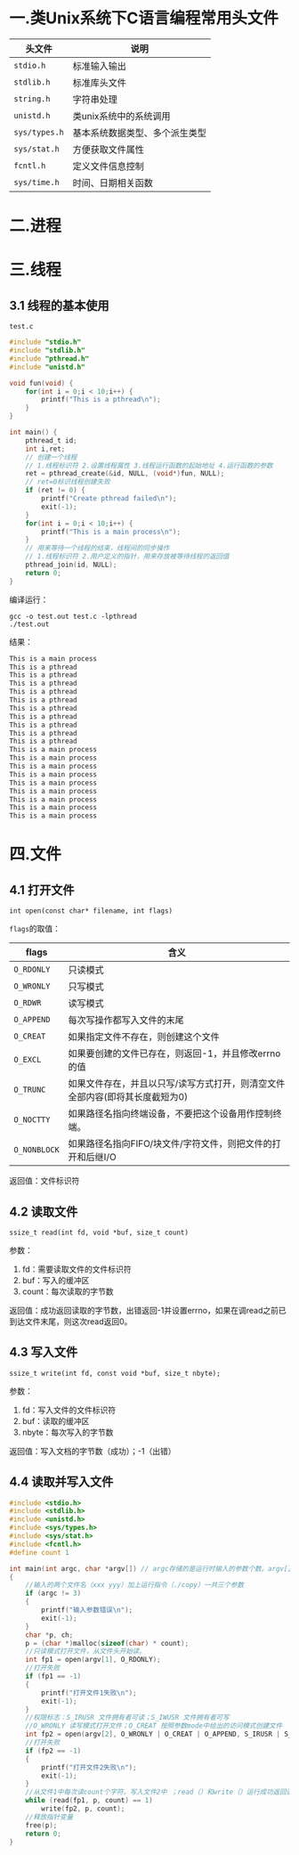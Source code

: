 # 一.类Unix系统下C语言编程常用头文件

| 头文件        | 说明                           |
| ------------- | ------------------------------ |
| `stdio.h`     | 标准输入输出                   |
| `stdlib.h`    | 标准库头文件                   |
| `string.h`    | 字符串处理                     |
| `unistd.h`    | 类unix系统中的系统调用         |
| `sys/types.h` | 基本系统数据类型、多个派生类型 |
| `sys/stat.h`  | 方便获取文件属性               |
| `fcntl.h`     | 定义文件信息控制               |
| `sys/time.h`  | 时间、日期相关函数             |

# 二.进程

# 三.线程

## 3.1 线程的基本使用

`test.c`

```c
#include "stdio.h"
#include "stdlib.h"
#include "pthread.h"
#include "unistd.h"

void fun(void) {
	for(int i = 0;i < 10;i++) {
		printf("This is a pthread\n");
	}
}

int main() {
	pthread_t id;
	int i,ret;
	// 创建一个线程
	// 1.线程标识符 2.设置线程属性 3.线程运行函数的起始地址 4.运行函数的参数
	ret = pthread_create(&id, NULL, (void*)fun, NULL);
	// ret=0标识线程创建失败
	if (ret != 0) {
		printf("Create pthread failed\n");
		exit(-1);
	}
	for(int i = 0;i < 10;i++) {
		printf("This is a main process\n");
	}
	// 用来等待一个线程的结束，线程间的同步操作
	// 1.线程标识符 2.用户定义的指针，用来存放被等待线程的返回值
	pthread_join(id, NULL);
	return 0;
}
```

编译运行：

```shell
gcc -o test.out test.c -lpthread
./test.out
```

结果：

```c
This is a main process
This is a pthread
This is a pthread
This is a pthread
This is a pthread
This is a pthread
This is a pthread
This is a pthread
This is a pthread
This is a pthread
This is a pthread
This is a main process
This is a main process
This is a main process
This is a main process
This is a main process
This is a main process
This is a main process
This is a main process
This is a main process
```

# 四.文件

## 4.1 打开文件

`int open(const char* filename, int flags)`

`flags`的取值：

| flags        | 含义                                                         |
| ------------ | ------------------------------------------------------------ |
| `O_RDONLY`   | 只读模式                                                     |
| `O_WRONLY`   | 只写模式                                                     |
| `O_RDWR`     | 读写模式                                                     |
| `O_APPEND`   | 每次写操作都写入文件的末尾                                   |
| `O_CREAT`    | 如果指定文件不存在，则创建这个文件                           |
| `O_EXCL`     | 如果要创建的文件已存在，则返回-1，并且修改errno的值          |
| `O_TRUNC`    | 如果文件存在，并且以只写/读写方式打开，则清空文件全部内容(即将其长度截短为0) |
| `O_NOCTTY`   | 如果路径名指向终端设备，不要把这个设备用作控制终端。         |
| `O_NONBLOCK` | 如果路径名指向FIFO/块文件/字符文件，则把文件的打开和后继I/O  |

返回值：文件标识符

## 4.2 读取文件

`ssize_t read(int fd, void *buf, size_t count)`

参数：

1. fd：需要读取文件的文件标识符
2. buf：写入的缓冲区
3. count：每次读取的字节数

返回值：成功返回读取的字节数，出错返回-1并设置errno，如果在调read之前已到达文件末尾，则这次read返回0。

## 4.3 写入文件

`ssize_t write(int fd, const void *buf, size_t nbyte);`

参数：

1. fd：写入文件的文件标识符
2. buf：读取的缓冲区
3. nbyte：每次写入的字节数

返回值：写入文档的字节数（成功）；-1（出错）

## 4.4 读取并写入文件

```c
#include <stdio.h>
#include <stdlib.h>
#include <unistd.h>
#include <sys/types.h>
#include <sys/stat.h>
#include <fcntl.h>
#define count 1

int main(int argc, char *argv[]) // argc存储的是运行时输入的参数个数。argv[]存储输入字符串（其中argv[0]存储"./copy")
{
	//输入的两个文件名（xxx yyy）加上运行指令（./copy）一共三个参数
	if (argc != 3)
	{
		printf("输入参数错误\n");
		exit(-1);
	}
	char *p, ch;
	p = (char *)malloc(sizeof(char) * count);
	//只读模式打开文件，从文件头开始读。
	int fp1 = open(argv[1], O_RDONLY);
	//打开失败
	if (fp1 == -1)
	{
		printf("打开文件1失败\n");
		exit(-1);
	}
	//权限标志：S_IRUSR 文件拥有者可读；S_IWUSR 文件拥有者可写
	//O_WRONLY 读写模式打开文件；O_CREAT 按照参数mode中给出的访问模式创建文件
	int fp2 = open(argv[2], O_WRONLY | O_CREAT | O_APPEND, S_IRUSR | S_IWUSR);
	//打开失败
	if (fp2 == -1)
	{
		printf("打开文件2失败\n");
		exit(-1);
	}
	//从文件1中每次读count个字符，写入文件2中 ；read（）和write（）运行成功返回读写字符个数
	while (read(fp1, p, count) == 1)
		write(fp2, p, count);
	//释放指针变量
	free(p);
	return 0;
}
```



